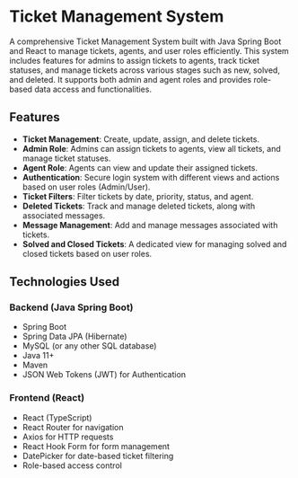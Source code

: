 # Ticket Management System

A comprehensive Ticket Management System built with Java Spring Boot and React to manage tickets, agents, and user roles efficiently. This system includes features for admins to assign tickets to agents, track ticket statuses, and manage tickets across various stages such as new, solved, and deleted. It supports both admin and agent roles and provides role-based data access and functionalities.

## Features

- **Ticket Management**: Create, update, assign, and delete tickets.  
- **Admin Role**: Admins can assign tickets to agents, view all tickets, and manage ticket statuses.  
- **Agent Role**: Agents can view and update their assigned tickets.  
- **Authentication**: Secure login system with different views and actions based on user roles (Admin/User).  
- **Ticket Filters**: Filter tickets by date, priority, status, and agent.  
- **Deleted Tickets**: Track and manage deleted tickets, along with associated messages.  
- **Message Management**: Add and manage messages associated with tickets.  
- **Solved and Closed Tickets**: A dedicated view for managing solved and closed tickets based on user roles.

## Technologies Used

### Backend (Java Spring Boot)
- Spring Boot
- Spring Data JPA (Hibernate)
- MySQL (or any other SQL database)
- Java 11+
- Maven
- JSON Web Tokens (JWT) for Authentication

### Frontend (React)
- React (TypeScript)
- React Router for navigation
- Axios for HTTP requests
- React Hook Form for form management
- DatePicker for date-based ticket filtering
- Role-based access control

